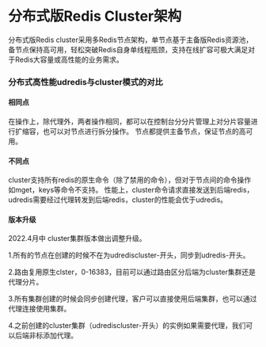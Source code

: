 # 分布式版Redis Cluster架构



分布式版Redis cluster采用多Redis节点架构，单节点基于主备版Redis资源池，备节点保持高可用，轻松突破Redis自身单线程瓶颈，支持在线扩容可极大满足对于Redis大容量或高性能的业务需求。

### 分布式高性能udredis与cluster模式的对比

#### 相同点
在操作上，除代理外，两者操作相同，都可以在控制台分分片管理上对分片容量进行扩缩容，也可以对节点进行拆分操作。
节点都提供主备节点，保证节点的高可用。

#### 不同点
cluster支持所有redis的原生命令（除了禁用的命令），但对于节点间的命令操作如mget，keys等命令不支持。
性能上，cluster命令请求直接发送到后端redis，udredis需要经过代理转发到后端redis，cluster的性能会优于udredis。


#### 版本升级
2022.4月中 cluster集群版本做出调整升级。

1.所有的节点在创建的时候不在为udrediscluster-开头，同步到udredis-开头。

2.路由复用原生clster，0-16383，目前可以通过路由区分后端为cluster集群还是代理分片。

3.所有集群创建的时候会同步创建代理，客户可以直接使用后端集群，也可以通过代理连接使用集群。

4.之前创建的cluster集群（udrediscluster-开头）的实例如果需要代理，我们可以后端非标添加代理。
